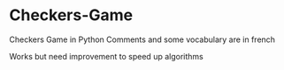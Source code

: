 # Checkers-Game
Checkers Game in Python
Comments and some vocabulary are in french

Works but need improvement to speed up algorithms
